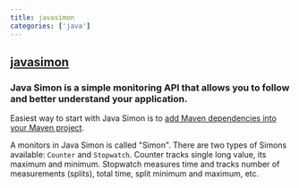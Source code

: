 ```yaml
---
title: javasimon
categories: ['java']
---
```

## [javasimon](https://github.com/virgo47/javasimon)

### Java Simon is a simple monitoring API that allows you to follow and better understand your application.


Easiest way to start with Java Simon is to [add Maven dependencies into your Maven project](docs/Maven.md).

A monitors in Java Simon is called "Simon". There are two types of Simons available: `Counter` and `Stopwatch`.
Counter tracks single long value, its maximum and minimum. Stopwatch measures time and tracks
number of measurements (splits), total time, split minimum and maximum, etc.
